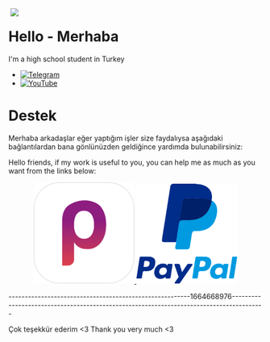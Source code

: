 <a href="https://github.com/relaxewdy?tab=repositories">
  <img align="right" src="https://github-readme-stats.vercel.app/api?username=yusfklncc&show_icons=true&hide_border=true&hide_rank=true&card_width=100" width="500px" />
</a>

# Hello - Merhaba

I'm a high school student in Turkey

- [![Telegram](https://img.shields.io/badge/-@yusfklncc-2CA5E0?style=flat-square&logo=Telegram&logoColor=fff)](https://t.me/yusfklncc)
- [![YouTube](https://img.shields.io/badge/-@yusfklncc-2CA5E0?style=flat-square&logo=YouTube&logoColor=red)](https://www.youtube.com/c/yusfklncc)

# Destek
Merhaba arkadaşlar eğer yaptığım işler size faydalıysa aşağıdaki bağlantılardan bana gönlünüzden geldiğince yardımda bulunabilirsiniz:

Hello friends, if my work is useful to you, you can help me as much as you want from the links below:

<p align="center">
<a href="https://www.papara.com/personal/#!/login">
  <img src="https://github.com/yusfklncc/yusfklncc/blob/main/Resources/Papara.png" width="200"/> </a>
<a href="https://www.paypal.com/paypalme/sevenpay">
  <img src="https://github.com/yusfklncc/yusfklncc/blob/main/Resources/PayPal.png" width="200"/> </a>

  --------------------------------------------------------1664668976----------------------------------------------------------------------------------------
  
Çok teşekkür ederim <3
Thank you very much <3
